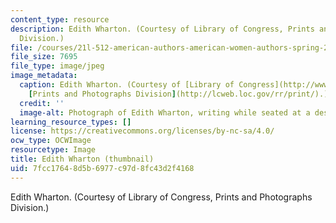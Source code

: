 ```yaml
---
content_type: resource
description: Edith Wharton. (Courtesy of Library of Congress, Prints and Photographs
  Division.)
file: /courses/21l-512-american-authors-american-women-authors-spring-2003/7fcc17648d5b6977c97d8fc43d2f4168_21l-512s03-th.jpg
file_size: 7695
file_type: image/jpeg
image_metadata:
  caption: Edith Wharton. (Courtesy of [Library of Congress](http://www.loc.gov/),
    [Prints and Photographs Division](http://lcweb.loc.gov/rr/print/).)
  credit: ''
  image-alt: Photograph of Edith Wharton, writing while seated at a desk.
learning_resource_types: []
license: https://creativecommons.org/licenses/by-nc-sa/4.0/
ocw_type: OCWImage
resourcetype: Image
title: Edith Wharton (thumbnail)
uid: 7fcc1764-8d5b-6977-c97d-8fc43d2f4168
---
```

Edith Wharton. (Courtesy of Library of Congress, Prints and Photographs Division.)